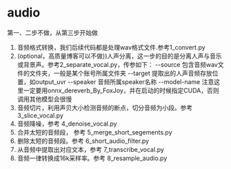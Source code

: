 # audio

第一、二步不做，从第三步开始做

1. 音频格式转换，我们后续代码都是处理wav格式文件.参考1_convert.py
3. (optional，高质量博客可以不做))人声分离，这一步的目的是分离人声与音乐或背景声。参考2_separate_vocal.py，传参如下：
   --source 包含音频wav文件的文件夹，一般是某个账号所属文件夹
   --target 提取出的人声音频存放位置，如output_uvr
   --speaker 音频所属speaker名称
   --model-name 注意这里一定要用onnx_dereverb_By_FoxJoy，并在启动的时候指定CUDA，否则调用其他模型会很慢
4. 音频切片，利用声贝大小检测音频的断点，切分音频为小段。参考 3_slice_vocal.py
5. 音频降噪，参考 4_denoise_vocal.py
6. 合并太短的音频段， 参考 5_merge_short_segements.py
7. 删除太短的音频段。参考 6_short_audio_filter.py
8. 从音频中提取出对应文本，参考 7_transcribe_vocal.py
9. 音频一律转换成16k采样率。参考 8_resample_audio.py
